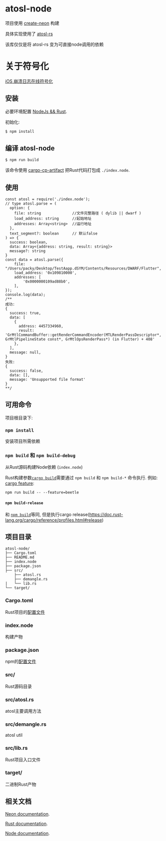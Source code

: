# atosl-node

项目使用 [create-neon](https://www.npmjs.com/package/create-neon) 构建

具体实现使用了 [atosl-rs](https://github.com/everettjf/atosl-rs)

该库仅仅是将 atosl-rs 变为可直接node调用的依赖

# 关于符号化

[iOS 崩溃日志在线符号化](https://juejin.cn/post/7024000881532076063)

## 安装

必要环境配置 [NodeJs && Rust](https://github.com/neon-bindings/neon#platform-support).

初始化:

```sh
$ npm install
```

## 编译 atosl-node

```sh
$ npm run build
```

该命令使用  [cargo-cp-artifact](https://github.com/neon-bindings/cargo-cp-artifact) 把Rust代码打包成 `./index.node`.

## 使用

```
const atosl = require('./index.node');
// type atosl.parse = (
  option: {
    file: string              //文件完整路径 ( dylib || dwarf )
    load_address: string      //起始地址
    addresses: Array<string>  //运行地址
  },
  text_segment?: boolean      // 默认false
) => {
  success: boolean, 
  data: Array<{address: string, result: string}>
  message?: string
}
const data = atosl.parse({
    file: "/Users/packy/Desktop/TestAapp.dSYM/Contents/Resources/DWARF/Flutter",
    load_address: '0x109810000',
    addresses: [
        '0x0000000109ad88b0',
    ],
});
console.log(data);
/**
成功: 
{
  success: true,
  data: [
    {
      address: 4457334960,
      result: 'GrMtlCommandBuffer::getRenderCommandEncoder(MTLRenderPassDescriptor*, GrMtlPipelineState const*, GrMtlOpsRenderPass*) (in Flutter) + 408'
    },
  ],
  message: null,
}
失败: 
{
  success: false,
  data: [],
  message: 'Unsupported file format'
}
**/
```

## 可用命令

项目根目录下:

### `npm install`

安装项目所需依赖

### `npm build` 和 `npm build-debug`

从Rust源码构建Node依赖 (`index.node`)

Rust构建参数[`cargo build`](https://doc.rust-lang.org/cargo/commands/cargo-build.html)需要通过  `npm build` 和 `npm build-*` 命令执行. 例如: [cargo feature](https://doc.rust-lang.org/cargo/reference/features.html):

```
npm run build -- --feature=beetle
```

#### `npm build-release`

和 [`npm build`](#npm-build)等同, 但是执行cargo release(https://doc.rust-lang.org/cargo/reference/profiles.html#release)
## 项目目录

```
atosl-node/
├── Cargo.toml
├── README.md
├── index.node
├── package.json
├── src/
    ├── atosl.rs
    ├── demangle.rs
|   └── lib.rs
└── target/
```

### Cargo.toml

Rust项目的[配置文件](https://doc.rust-lang.org/cargo/reference/manifest.html)

### index.node

构建产物

### package.json

npm的[配置文件](https://docs.npmjs.com/cli/v7/configuring-npm/package-json)

### src/

Rust源码目录

### src/atosl.rs

atosl主要调用方法

### src/demangle.rs

atosl util

### src/lib.rs

Rust项目入口文件

### target/

二进制Rust产物

## 相关文档

[Neon documentation](https://neon-bindings.com).

[Rust documentation](https://www.rust-lang.org).

[Node documentation](https://nodejs.org).
